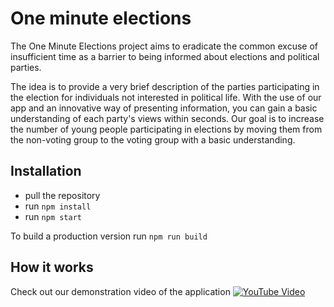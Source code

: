 # One minute elections
The One Minute Elections project aims to eradicate the common excuse of insufficient time as a barrier to being informed about elections and political parties.

The idea is to provide a very brief description of the parties participating in the election for individuals not interested in political life. With the use of our app and an innovative way of presenting information, you can gain a basic understanding of each party's views within seconds. Our goal is to increase the number of young people participating in elections by moving them from the non-voting group to the voting group with a basic understanding.

## Installation

* pull the repository
* run `npm install`
* run `npm start`

To build a production version run `npm run build`

## How it works
Check out our demonstration video of the application
[![YouTube Video](https://img.youtube.com/vi/XOnyBvuGW_k/0.jpg)](https://www.youtube.com/watch?v=XOnyBvuGW_k)
